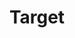---
title: "Target"
url: /coon-rapids/target-springbrook-drive-northwest/
shop: department store
---